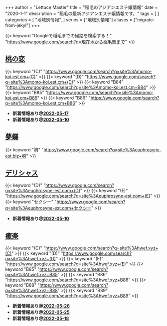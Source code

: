 +++
author = "Lettuce Master"
title = "稲毛のアジアンエステ嬢情報"
date = "2020-1-1"
description = "稲毛の最新アジアンエステ嬢情報です。"
tags = [
]
categories = [
    "地域別情報",
]
series = ["地域別情報"]
aliases = ["migrate-from-jekyl"]
+++

{{< keyword "Googleで稲毛までの経路を検索する！" "https://www.google.com/search?q=現在地から稲毛駅まで" >}}

## [桃の恋](https://momo-koi.est.cm/)
{{< keyword "(C)" "https://www.google.com/search?q=site%3Amomo-koi.est.cm+(C)" >}} {{< keyword "(D)" "https://www.google.com/search?q=site%3Amomo-koi.est.cm+(D)" >}} {{< keyword "B84" "https://www.google.com/search?q=site%3Amomo-koi.est.cm+B84" >}} {{< keyword "B85" "https://www.google.com/search?q=site%3Amomo-koi.est.cm+B85" >}} {{< keyword "B86" "https://www.google.com/search?q=site%3Amomo-koi.est.cm+B86" >}} 

- **新着情報あり@[2022-05-17](/post/2022-05-17)**
- **新着情報あり@[2022-05-10](/post/2022-05-10)**
## [夢蝶](http://euphrosyne-est.biz/)
{{< keyword "胸" "https://www.google.com/search?q=site%3Aeuphrosyne-est.biz+胸" >}} 

## [デリシャス](http://euphrosyne-est.com/)
{{< keyword "(D)" "https://www.google.com/search?q=site%3Aeuphrosyne-est.com+(D)" >}} {{< keyword "(E)" "https://www.google.com/search?q=site%3Aeuphrosyne-est.com+(E)" >}} {{< keyword "セクシー" "https://www.google.com/search?q=site%3Aeuphrosyne-est.com+セクシー" >}} 

- **新着情報あり@[2022-05-10](/post/2022-05-10)**
## [癒楽](http://hwef.xyz/)
{{< keyword "(C)" "https://www.google.com/search?q=site%3Ahwef.xyz+(C)" >}} {{< keyword "(D)" "https://www.google.com/search?q=site%3Ahwef.xyz+(D)" >}} {{< keyword "(E)" "https://www.google.com/search?q=site%3Ahwef.xyz+(E)" >}} {{< keyword "B85" "https://www.google.com/search?q=site%3Ahwef.xyz+B85" >}} {{< keyword "B86" "https://www.google.com/search?q=site%3Ahwef.xyz+B86" >}} {{< keyword "B88" "https://www.google.com/search?q=site%3Ahwef.xyz+B88" >}} {{< keyword "B89" "https://www.google.com/search?q=site%3Ahwef.xyz+B89" >}} 

- **新着情報あり@[2022-05-26](/post/2022-05-26)**
- **新着情報あり@[2022-05-25](/post/2022-05-25)**
- **新着情報あり@[2022-05-18](/post/2022-05-18)**
